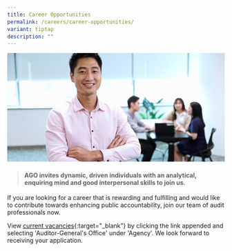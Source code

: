 ```yaml
---
title: Career Opportunities
permalink: /careers/career-opportunities/
variant: tiptap
description: ""
---
```

![](/images/Office%20shoot/lowres2Z0A7208_800x400.jpg)

> #### **AGO invites dynamic, driven individuals with an analytical, enquiring mind and good interpersonal skills to join us.**

If you are looking for a career that is rewarding and fulfilling and would like to contribute towards enhancing public accountability, join our team of audit professionals now.

View [current vacancies](https://www.careers.hrp.gov.sg/sap/bc/ui5_ui5/sap/ZGERCFA004/index.html){:target="_blank"} by clicking the link appended and selecting 'Auditor-General's Office' under 'Agency'. We look forward to receiving your application.